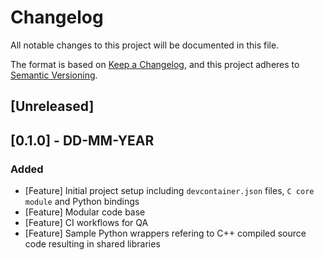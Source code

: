 # Changelog

All notable changes to this project will be documented in this file.

The format is based on [Keep a Changelog](https://keepachangelog.com/en/1.0.0/),
and this project adheres to [Semantic Versioning](https://semver.org/spec/v2.0.0.html).

## [Unreleased]

## [0.1.0] - DD-MM-YEAR

### Added

- [Feature] Initial project setup including `devcontainer.json` files, `C core module` and Python bindings
- [Feature] Modular code base
- [Feature] CI workflows for QA
- [Feature] Sample Python wrappers refering to C++ compiled source code   resulting in shared libraries 